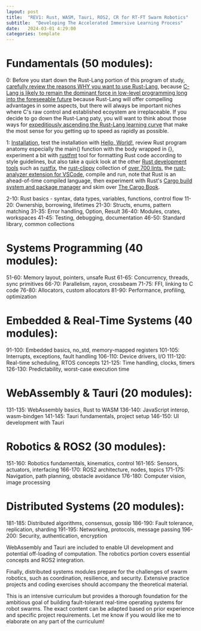 ```yaml
---
layout: post
title:  "REV1: Rust, WASM, Tauri, ROS2, CR for RT-FT Swarm Robotics"
subtitle:  "Developing The Accelerated Immersive Learning Process"
date:   2024-03-01 4:29:00
categories: template
---
```




# Fundamentals (50 modules):

0: Before you start down the Rust-Lang portion of this program of study, [carefully review the reasons WHY you want to use Rust-Lang](https://g.co/gemini/share/539967298e84), because [C-Lang is likely to remain the dominant force in low-level programming long into the foreseeable future](https://g.co/gemini/share/87dc72e2cb30) because Rust-Lang will offer compelling advantages in some aspects, but there will always be important niches where C's raw control and established ecoystem are irreplaceable. If you decide to go down the Rust-Lang paty, you will want to think about those ways for [expeditiously ascending the Rust-Lang learning curve](https://g.co/gemini/share/3c9d44a968dc) that make the most sense for you getting up to speed as rapidly as possible.

1: [Installation](https://doc.rust-lang.org/book/ch01-01-installation.html), test the installation with [Hello, World!](https://doc.rust-lang.org/book/ch01-02-hello-world.html), review Rust program anatomy especially the main() function with the body wrapped in {}, experiment a bit with [rustfmt](https://github.com/rust-lang/rustfmt) tool for formatting Rust code according to style guidelines, but also take a quick look at the other [Rust development tools](https://doc.rust-lang.org/book/appendix-04-useful-development-tools.html) such as [rustfix](https://doc.rust-lang.org/book/appendix-04-useful-development-tools.html#fix-your-code-with-rustfix), the [rust-clippy](https://doc.rust-lang.org/clippy/) collection of [over 700 lints](https://rust-lang.github.io/rust-clippy/master/index.html), the [rust-analyzer extension for VSCode](https://marketplace.visualstudio.com/items?itemName=rust-lang.rust-analyzer), compile and run, note that Rust is an ahead-of-time compiled language, then experiment with Rust's [Cargo build system and package manager](https://doc.rust-lang.org/book/ch01-03-hello-cargo.html) and skim over [The Cargo Book](https://doc.rust-lang.org/cargo/). 

2-10: Rust basics - syntax, data types, variables, functions, control flow 
11-20: Ownership, borrowing, lifetimes 
21-30: Structs, enums, pattern matching
31-35: Error handling, Option, Result 
36-40: Modules, crates, workspaces
41-45: Testing, debugging, documentation
46-50: Standard library, common collections

# Systems Programming (40 modules):
51-60: Memory layout, pointers, unsafe Rust
61-65: Concurrency, threads, sync primitives 
66-70: Parallelism, rayon, crossbeam
71-75: FFI, linking to C code
76-80: Allocators, custom allocators
81-90: Performance, profiling, optimization 

# Embedded & Real-Time Systems (40 modules):
91-100: Embedded basics, no_std, memory-mapped registers
101-105: Interrupts, exceptions, fault handling
106-110: Device drivers, I/O 
111-120: Real-time scheduling, RTOS concepts
121-125: Time handling, clocks, timers
126-130: Predictability, worst-case execution time

# WebAssembly & Tauri (20 modules): 
131-135: WebAssembly basics, Rust to WASM
136-140: JavaScript interop, wasm-bindgen
141-145: Tauri fundamentals, project setup
146-150: UI development with Tauri

# Robotics & ROS2 (30 modules):
151-160: Robotics fundamentals, kinematics, control
161-165: Sensors, actuators, interfacing
166-170: ROS2 architecture, nodes, topics
171-175: Navigation, path planning, obstacle avoidance 
176-180: Computer vision, image processing

# Distributed Systems (20 modules):
181-185: Distributed algorithms, consensus, gossip
186-190: Fault tolerance, replication, sharding
191-195: Networking, protocols, message passing
196-200: Security, authentication, encryption



WebAssembly and Tauri are included to enable UI development and potential off-loading of computation. The robotics portion covers essential concepts and ROS2 integration.

Finally, distributed systems modules prepare for the challenges of swarm robotics, such as coordination, resilience, and security. Extensive practice projects and coding exercises should accompany the theoretical material.

This is an intensive curriculum but provides a thorough foundation for the ambitious goal of building fault-tolerant real-time operating systems for robot swarms. The exact content can be adapted based on prior experience and specific project requirements. Let me know if you would like me to elaborate on any part of the curriculum!